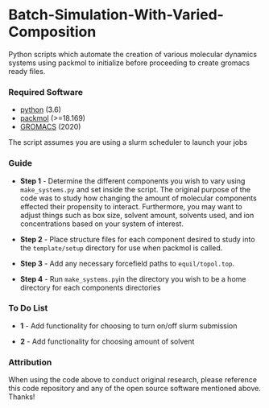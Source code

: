 # Batch-Simulation-With-Varied-Composition
Python scripts which automate the creation of various molecular dynamics systems using packmol to initialize before proceeding to create gromacs ready files.

### Required Software

- [python](https://www.python.org/) (3.6)
- [packmol](http://m3g.iqm.unicamp.br/packmol/home.shtml) (>=18.169)
- [GROMACS](https://manual.gromacs.org/documentation/2020/download.html) (2020)

The script assumes you are using a slurm scheduler to launch your jobs

### Guide

- __Step 1__ - Determine the different components you wish to vary using `make_systems.py` and set inside the script. The original purpose of the code was to study how changing the amount of molecular components effected their propensity to interact. Furthermore, you may want to adjust things such as box size, solvent amount, solvents used, and ion concentrations based on your system of interest.

- __Step 2__ - Place structure files for each component desired to study into the `template/setup` directory for use when packmol is called.

- __Step 3__ - Add any necessary forcefield paths to `equil/topol.top`.

- __Step 4__ - Run `make_systems.py`in the directory you wish to be a home directory for each components directories


### To Do List

- __1__ - Add functionality for choosing to turn on/off slurm submission

- __2__ - Add functionality for choosing amount of solvent



### Attribution

When using the code above to conduct original research, please reference this code repository and any of the open source software mentioned above. Thanks!
